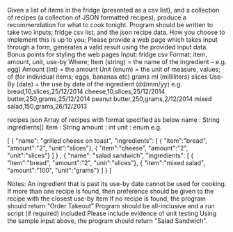 Given a list of items in the fridge (presented as a csv list), and a collection of recipes (a collection of JSON formatted recipes), produce a recommendation for what to cook tonight. 
Program should be written to take two inputs; fridge csv list, and the json recipe data. How you choose to implement this is up to you;
Please provide a web page which takes input through a form, generates a valid result using the provided input data. Bonus points for styling the web pages
Input:
fridge csv
Format: item, amount, unit, use-by
Where;
Item (string) = the name of the ingredient – e.g. egg)
Amount (int) = the amount
Unit (enum) = the unit of measure, values;
of (for individual items; eggs, bananas etc)
grams
ml (milliliters)
slices
Use-By (date) = the use by date of the ingredient (dd/mm/yy)
e.g.
bread,10,slices,25/12/2014
cheese,10,slices,25/12/2014
butter,250,grams,25/12/2014
peanut butter,250,grams,2/12/2014
mixed salad,150,grams,26/12/2013
 
recipes json
Array of recipes with format specified as below
name : String
ingredients[] 
item : String
amount : int
unit : enum
e.g.
 
[
    {
        "name": "grilled cheese on toast",
        "ingredients": [
            { "item":"bread", "amount":"2", "unit":"slices"},
            { "item":"cheese", "amount":"2", "unit":"slices"}
        ]
    }
    ,
    {
        "name": "salad sandwich",
        "ingredients": [
            { "item":"bread", "amount":"2", "unit":"slices"},
            { "item":"mixed salad", "amount":"100", "unit":"grams"}
        ]
    }
]
 
Notes:
An ingredient that is past its use-by date cannot be used for cooking.
If more than one recipe is found, then preference should be given to the recipe with the closest use-by item
If no recipe is found, the program should return “Order Takeout”
Program should be all-inclusive and a run script (if required) included
Please include evidence of unit testing
Using the sample input above, the program should return "Salad Sandwich".
